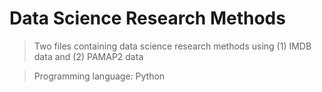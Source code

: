 # Data Science Research Methods

>Two files containing data science research methods using (1) IMDB data and (2) PAMAP2 data


>Programming language: Python
